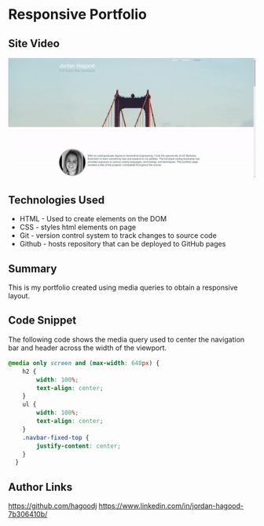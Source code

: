 # Responsive Portfolio

## Site Video
![Site](./public/img/sitegif.gif)

## Technologies Used 
- HTML - Used to create elements on the DOM
- CSS - styles html elements on page 
- Git - version control system to track changes to source code
- Github - hosts repository that can be deployed to GitHub pages

## Summary
This is my portfolio created using media queries to obtain a responsive layout.

## Code Snippet
The following code shows the media query used to center the navigation bar and header across the  width of the viewport.
```css
@media only screen and (max-width: 640px) {
    h2 {
        width: 100%;
        text-align: center;
    }
    ul {
        width: 100%;
        text-align: center;
    }
    .navbar-fixed-top {
        justify-content: center;
    }
  }
```

## Author Links
https://github.com/hagoodj
https://www.linkedin.com/in/jordan-hagood-7b306410b/